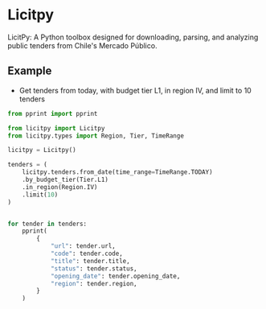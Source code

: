 # Licitpy

LicitPy: A Python toolbox designed for downloading, parsing, and analyzing public tenders from Chile's Mercado Público.

## Example

- Get tenders from today, with budget tier L1, in region IV, and limit to 10 tenders

```python
from pprint import pprint

from licitpy import Licitpy
from licitpy.types import Region, Tier, TimeRange

licitpy = Licitpy()

tenders = (
    licitpy.tenders.from_date(time_range=TimeRange.TODAY)
    .by_budget_tier(Tier.L1)
    .in_region(Region.IV)
    .limit(10)
)


for tender in tenders:
    pprint(
        {
            "url": tender.url,
            "code": tender.code,
            "title": tender.title,
            "status": tender.status,
            "opening_date": tender.opening_date,
            "region": tender.region,
        }
    )
```
